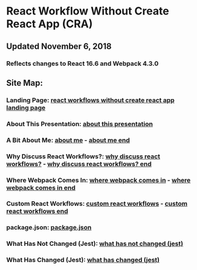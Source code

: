 # React Workflow Without Create React App (CRA)

## Updated November 6, 2018

### Reflects changes to React 16.6 and Webpack 4.3.0

## Site Map:

### Landing Page: [react workflows without create react app landing page](https://interglobalmedia.github.io/react-workflow-updated-2018/#/)

### About This Presentation: [about this presentation](https://interglobalmedia.github.io/react-workflow-updated-2018/#/1)

### A Bit About Me: [about me](https://interglobalmedia.github.io/react-workflow-updated-2018/#/2) - [about me end](https://interglobalmedia.github.io/react-workflow-updated-2018/#/4)

### Why Discuss React Workflows?: [why discuss react workflows?](https://interglobalmedia.github.io/react-workflow-updated-2018/#/5) - [why discuss react workflows? end](https://interglobalmedia.github.io/react-workflow-updated-2018/#/11)

### Where Webpack Comes In: [where webpack comes in](https://interglobalmedia.github.io/react-workflow-updated-2018/#/12) - [where webpack comes in end](https://interglobalmedia.github.io/react-workflow-updated-2018/#/20)

### Custom React Workflows: [custom react workflows](https://interglobalmedia.github.io/react-workflow-updated-2018/#/21) - [custom react workflows end](https://interglobalmedia.github.io/react-workflow-updated-2018/#/23)

### package.json: [package.json](https://interglobalmedia.github.io/react-workflow-updated-2018/#/24)

### What Has Not Changed (Jest): [what has not changed (jest)](https://interglobalmedia.github.io/react-workflow-updated-2018/#/25)

### What Has Changed (Jest): [what has changed (jest)](https://interglobalmedia.github.io/react-workflow-updated-2018/#/26)

